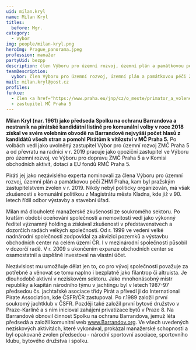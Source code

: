 ```yaml
---
uid: milan.kryl
name: Milan Kryl
titles:
  before: Mgr.
category:
  - vybor
img: people/milan-kryl.png
heroImg: Prague_panorama.jpeg
profession: manažer
partyUid: bezpp
description: člen Výboru pro územní rozvoj, územní plán a památkovou péči ZHMP
teamDescription:
  vybor: člen Výboru pro územní rozvoj, územní plán a památkovou péči ZHMP
mail: milan.kryl@post.cz
profiles:
funkce:
  - člen <a href="https://www.praha.eu/jnp/cz/o_meste/primator_a_volene_organy/zastupitelstvo/vybory_zastupitelstva/index.html?committeeId=33576">Výboru pro územní rozvoj, územní plán a památkovou péči ZHMP</a>
  - zastupitel MČ Praha 5
---
```


**Milan Kryl (nar. 1961) jako předseda Spolku na ochranu Barrandova a nestraník na pirátské kandidátní listině pro komunální volby v roce 2018 získal ve svém volebním obvodě na Barrandově nejvyšší počet hlasů z kandidátů všech stran a pomohl Pirátům k vítězství v MČ Praha 5.** Po volbách vedl jako uvolněný zastupitel Výbor pro územní rozvoj ZMČ Praha 5 a od převratu na radnici v r. 2019 pracuje jako opoziční zastupitel ve Výboru pro územní rozvoj, ve Výboru pro dopravu ZMČ Praha 5 a v Komisi obchodních aktivit, dotací a EU fondů RMČ Praha 5.

Piráti jej jako nezávislého experta nominovali za člena Výboru pro územní rozvoj, územní plán a památkovou péči ZHM Praha, kam byl pražským zastupitelstvem zvolen v r. 2019. Nikdy nebyl politicky organizován, má však zkušenosti s komunální politikou z Magistrátu města Kladna, kde již v 90. letech řídil odbor výstavby a stavební úřad.

Milan má dlouholeté manažerské zkušenosti ze soukromého sektoru. Po kratším období oceňování společností a nemovitostí vedl jako výkonný ředitel významný holding a získával zkušenosti v představenstvech a dozorčích radách velkých společností. Od r. 1999 ve vedení velké nadnárodní společnosti zodpovídal za akvizici pozemků a výstavbu obchodních center na celém území ČR. I v mezinárodní společnosti působil v dozorčí radě. V r. 2009 s ukončením expanze obchodních center se osamostatnil a úspěšně investoval na vlastní účet.

Nezávislost mu umožňuje dělat jen to, co pro vývoj společnosti považuje za potřebné a věnovat se tomu naplno i bezplatně jako filantrop či altruista. Je dlouhodobě aktivní v neziskovém sektoru. Jako mnohonásobný mistr republiky a kapitán národního týmu v jachtingu byl v letech 1987-97 předsedou čs. jachtařské asociace třídy Pirát a přivedl ji do International Pirate Association, kde ČSFR/ČR zastupoval. Po r.1989 založil první soukromý jachtklub v ČSFR. Později také založil první bytové družstvo v Praze-Karlíně a s ním inicioval zahájení privatizace bytů v Praze 8. Na Barrandově obnovil činnost Spolku na ochranu Barrandova, jemuž léta předsedá a založil komunitní web www.Barrandov.org. Ve všech uvedených neziskových aktivitách, které vykonával, prokázal manažerské schopnosti a byl opakovaně zvolen předsedou - národní sportovní asociace, sportovního klubu, bytového družstva i spolku.
